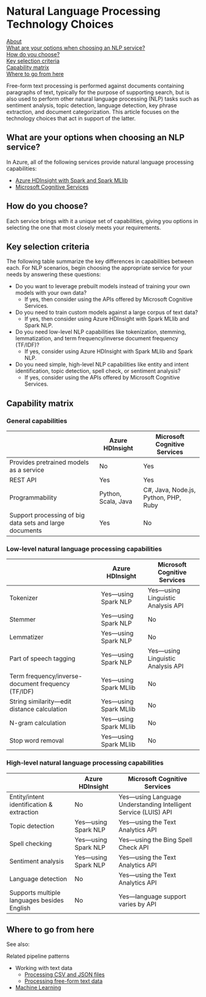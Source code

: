 # Natural Language Processing Technology Choices

[About]()  
[What are your options when choosing an NLP service?](#options)  
[How do you choose?](#howtochoose)  
[Key selection criteria](#criteria)  
[Capability matrix](#matrix)   
[Where to go from here](#wheretogo)  

<a name="about"></a>
Free-form text processing is performed against documents containing paragraphs of text, typically for the purpose of supporting search, but is also used to perform other natural language processing (NLP) tasks such as sentiment analysis, topic detection, language detection, key phrase extraction, and document categorization. This article focuses on the technology choices that act in support of the latter.

## <a name="options"></a> What are your options when choosing an NLP service?
In Azure, all of the following services provide natural language processing capabilities:
- [Azure HDInsight with Spark and Spark MLlib](https://docs.microsoft.com/en-us/azure/hdinsight/spark/apache-spark-overview)
- [Microsoft Cognitive Services](https://docs.microsoft.com/en-us/azure/#pivot=products&panel=cognitive)


## <a name="howtochoose"></a> How do you choose?
Each service brings with it a unique set of capabilities, giving you options in selecting the one that most closely meets your requirements. 

## <a name="criteria"></a> Key selection criteria

The following table summarize the key differences in capabilities between each. <!--You might want to move this after the list. It may make more sense to introduce the questions, and then introduce the table with something like: "Based on your responses to the questions, the following table will help you select the choice that's right for you." or something along those lines. Also, BTW, this is one of the best decision making processes I've seen. Normally you get a table that tries to answer all the questions, but doesn't. Breaking it out this way is much easier to follow. -->For NLP scenarios, begin choosing the appropriate service for your needs by answering these questions:
- Do you want to leverage prebuilt models instead of training your own models with your own data?
    - If yes, then consider using the APIs <!--not a contraction or possessive. looks weird, but is correct.--> offered by Microsoft Cognitive Services.
- Do you need to train custom models against a large corpus of text data?
    - If yes, then consider using Azure HDInsight with Spark MLlib and Spark NLP.
- Do you need low-level NLP capabilities like tokenization, stemming, lemmatization, and term frequency/inverse document frequency (TF/IDF)? <!--TF/IDF familiar to the audience?-->
    - If yes, consider using Azure HDInsight with Spark MLlib and Spark NLP. 
- Do you need simple, high-level NLP capabilities like entity and intent identification, topic detection, spell check, or sentiment analysis?
    - If yes, consider using the APIs offered by Microsoft Cognitive Services.     


## <a name="matrix"></a> Capability matrix

### General capabilities
| | Azure HDInsight | Microsoft Cognitive Services |  
| --- | --- | --- | 
| Provides pretrained models as a service | No | Yes |  
| REST API | Yes | Yes |  
| Programmability | Python, Scala, Java | C#, Java, Node.js, Python, PHP, Ruby |  
| Support processing of big data sets and large documents | Yes | No |


### Low-level natural language processing capabilities
| | Azure HDInsight | Microsoft Cognitive Services |  
| --- | --- | --- | 
| Tokenizer | Yes&mdash;using Spark NLP | Yes&mdash;using Linguistic Analysis API |  
| Stemmer | Yes&mdash;using Spark NLP | No |
| Lemmatizer | Yes&mdash;using Spark NLP | No |
| Part of speech tagging | Yes&mdash;using Spark NLP | Yes&mdash;using Linguistic Analysis API |
| Term frequency/inverse-document frequency (TF/IDF) | Yes&mdash;using Spark MLlib | No |
| String similarity&mdash;edit distance calculation | Yes&mdash;using Spark MLlib | No |
| N-gram calculation | Yes&mdash;using Spark MLlib | No |
| Stop word removal | Yes&mdash;using Spark MLlib | No |


### High-level natural language processing capabilities
| | Azure HDInsight | Microsoft Cognitive Services |  
| --- | --- | --- | 
| Entity/intent identification & extraction | No | Yes&mdash;using Language Understanding Intelligent Service (LUIS) API |    
| Topic detection | Yes&mdash;using Spark NLP | Yes&mdash;using the Text Analytics API |  
| Spell checking | Yes&mdash;using Spark NLP | Yes&mdash;using the Bing Spell Check API |
| Sentiment analysis | Yes&mdash;using Spark NLP | Yes&mdash;using the Text Analytics API |
| Language detection | No | Yes&mdash;using the Text Analytics API |
| Supports multiple languages besides English | No | Yes&mdash;language support varies by API | 


## <a name="wheretogo"></a>Where to go from here
See also: <!--No suggestion?-->

Related pipeline patterns
- Working with text data
    - [Processing CSV and JSON files](../pipeline-patterns/processing-csv-and-json.md)
    - [Processing free-form text data](../pipeline-patterns/processing-free-form-text.md)
- [Machine Learning](../pipeline-patterns/machine-learning.md)
